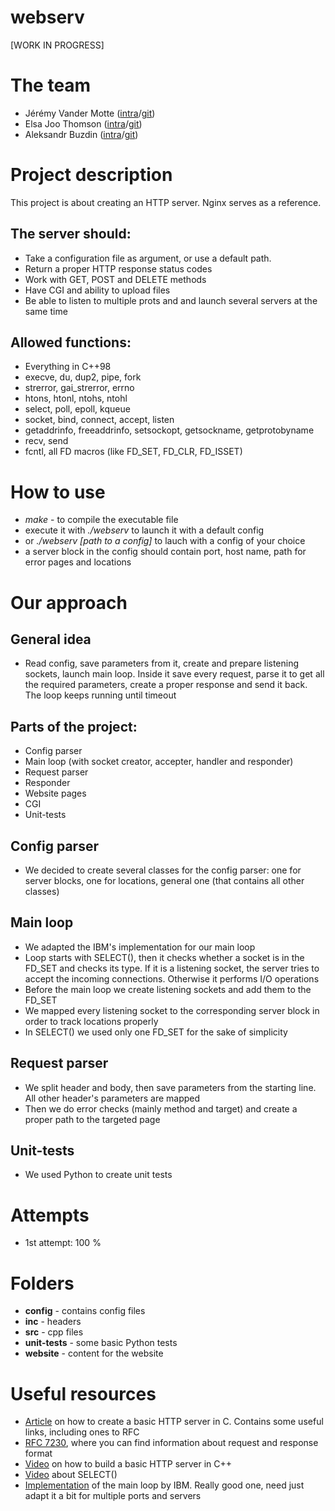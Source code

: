 # webserv

[WORK IN PROGRESS]

# **The team**
* Jérémy Vander Motte ([intra](https://profile.intra.42.fr/users/jvander-)/[git](https://github.com/JeremyVanderMotte))
* Elsa Joo Thomson ([intra](https://profile.intra.42.fr/users/ejoo-tho)/[git](https://github.com/ejt22))
* Aleksandr Buzdin ([intra](https://profile.intra.42.fr/users/abuzdin)/[git](https://github.com/baltsaros))


# **Project description** 
This project is about creating an HTTP server. Nginx serves as a reference.


## The server should:
* Take a configuration file as argument, or use a default path.
* Return a proper HTTP response status codes
* Work with GET, POST and DELETE methods
* Have CGI and ability to upload files
* Be able to listen to multiple prots and and launch several servers at the same time


## Allowed functions:
* Everything in C++98
* execve, du, dup2, pipe, fork
* strerror, gai_strerror, errno
* htons, htonl, ntohs, ntohl
* select, poll, epoll, kqueue
* socket, bind, connect, accept, listen
* getaddrinfo, freeaddrinfo, setsockopt, getsockname, getprotobyname
* recv, send
* fcntl, all FD macros (like FD_SET, FD_CLR, FD_ISSET)


# **How to use**
* *make* - to compile the executable file
* execute it with *./webserv* to launch it with a default config
* or *./webserv [path to a config]* to lauch with a config of your choice
* a server block in the config should contain port, host name, path for error pages and locations


# **Our approach**
## General idea
* Read config, save parameters from it, create and prepare listening sockets, launch main loop. Inside it save every request, parse it to get all the required parameters, create a proper response and send it back. The loop keeps running until timeout

## Parts of the project:
* Config parser
* Main loop (with socket creator, accepter, handler and responder)
* Request parser
* Responder
* Website pages
* CGI
* Unit-tests

## Config parser
* We decided to create several classes for the config parser: one for server blocks, one for locations, general one (that contains all other classes)

## Main loop
* We adapted the IBM's implementation for our main loop
* Loop starts with SELECT(), then it checks whether a socket is in the FD_SET and checks its type. If it is a listening socket, the server tries to accept the incoming connections. Otherwise it performs I/O operations
* Before the main loop we create listening sockets and add them to the FD_SET
* We mapped every listening socket to the corresponding server block in order to track locations properly
* In SELECT() we used only one FD_SET for the sake of simplicity

## Request parser
* We split header and body, then save parameters from the starting line. All other header's parameters are mapped
* Then we do error checks (mainly method and target) and create a proper path to the targeted page

## Unit-tests
* We used Python to create unit tests


# **Attempts**
* 1st attempt: 100 % 


# **Folders**
* **config** - contains config files
* **inc** - headers
* **src** - cpp files
* **unit-tests** - some basic Python tests
* **website** - content for the website


# **Useful resources**
* [Article](https://medium.com/from-the-scratch/http-server-what-do-you-need-to-know-to-build-a-simple-http-server-from-scratch-d1ef8945e4fa) on how to create a basic HTTP server in C. Contains some useful links, including ones to RFC
* [RFC 7230](https://www.rfc-editor.org/rfc/rfc7230), where you can find information about request and response format
* [Video](https://www.youtube.com/watch?v=YwHErWJIh6Y) on how to build a basic HTTP server in C++
* [Video](https://www.youtube.com/watch?v=Y6pFtgRdUts) about SELECT()
* [Implementation](https://www.ibm.com/docs/en/i/7.2?topic=designs-example-nonblocking-io-select) of the main loop by IBM. Really good one, need just adapt it a bit for multiple ports and servers
